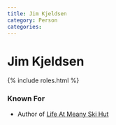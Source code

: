 ```yaml
---
title: Jim Kjeldsen
category: Person
categories:
---
```

<!--img src="img/19YY-Jim-Kjeldsen.jpeg" style="width: 40%;" align="right"-->
# Jim Kjeldsen
{% include roles.html %}

### Known For
- Author of [Life At Meany Ski Hut](Life-At-Meany-Ski-Hut)
